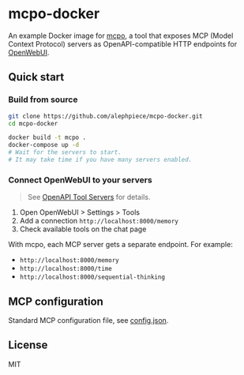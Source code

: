 # mcpo-docker

An example Docker image for [mcpo](https://github.com/open-webui/mcpo), a tool that exposes MCP (Model Context Protocol) servers as OpenAPI-compatible HTTP endpoints for [OpenWebUI](https://github.com/open-webui/open-webui).

## Quick start

### Build from source

```bash
git clone https://github.com/alephpiece/mcpo-docker.git
cd mcpo-docker

docker build -t mcpo .
docker-compose up -d
# Wait for the servers to start.
# It may take time if you have many servers enabled.
```

### Connect OpenWebUI to your servers

> See [OpenAPI Tool Servers](https://docs.openwebui.com/openapi-servers/) for details.

1. Open OpenWebUI > Settings > Tools
2. Add a connection `http://localhost:8000/memory`
3. Check available tools on the chat page

With mcpo, each MCP server gets a separate endpoint. For example:

- `http://localhost:8000/memory`
- `http://localhost:8000/time`
- `http://localhost:8000/sequential-thinking`

## MCP configuration

Standard MCP configuration file, see [config.json](./config.json).

## License

MIT